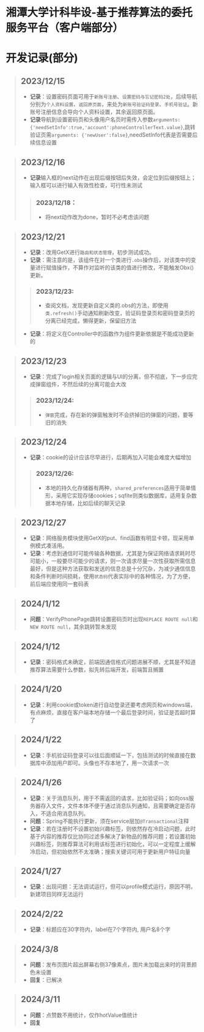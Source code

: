 # **湘潭大学计科毕设-基于推荐算法的委托服务平台（客户端部分）**

# 开发记录(部分)
>## 2023/12/15
>- **记录**：设置密码页面可用于`新账号注册`、`设置密码与忘记密码2处`，后续导航分别为`个人资料设置`、`返回原页面`，来处为`新账号验证码登录`、`手机号验证`。新账号注册信息会导向个人资料设置，其余返回原页面。
>- **记录**导航到设置密码页和头像用户名页时需传入参数`arguments: {'needSetInfo':true,'account':phoneControllerText.value}`,跳转验证页需`arguments: {'newUser':false}`,needSetInfo代表是否需要后续信息设置

>## 2023/12/16
>- **记录**输入框的next动作在出现后缀按钮后失效，会定位到后缀按钮上；输入框可以进行输入有效性检查，可行性未测试
>> ### 2023/12/18：
>>- 将next动作改为done，暂时不必考虑该问题

>## 2023/12/21
>- **记录**：改用GetX进行`路由和状态管理`，初步测试成功。
>- **记录**：需注意的是，该组件在对一个类进行`.obs`操作后，对该类中的变量进行赋值操作，不算作对监听的该类的值进行修改，不能触发Obx()更新。
>> ### 2023/12/23: 
>>- 查阅文档，发现更新自定义类的.obs的方法，即使用`类.refresh()`手动通知刷新改变，验证码登录页和密码登录页的分离已经完成，懒得更新，保留旧方法
>- **记录**：将定义在Controller中的函数作为组件更新依据是不能成功更新的

>## 2023/12/23
>- **记录**：完成了login相关页面的逻辑与UI的分离，但不彻底，下一步应完成弹窗组件，不然后续的分离可能会大改
>> ### 2023/12/24: 
>>- `弹窗`完成，存在新的弹窗触发时不会挤掉旧的弹窗的问题，要等旧的消失

>## 2023/12/24
>- **记录**：cookie的设计应该尽早进行，后期再加入可能会难度大幅增加
>> ### 2023/12/26: 
>>- 本地的持久化存储器有两种，`shared_preferences`适用于简单情形，采用它实现存储cookies；sqfite则类似数据库，适用复杂数据本地存储，比如后续的聊天记录

>## 2023/12/27
>- **记录**：网络服务模块使用GetX的put、find函数有明显卡顿，现采用单例模式凑活用。
>- **记录**：考虑到通信时可能传输各种数据，尤其是为保证网络请求耗时尽可能小，一般要尽可能少的请求，则一次请求尽量一次性获取所需信息最好，但是这种方法获取和发送的信息总是十分冗杂，为减少通信信息和条件判断时间损耗，使用`状态码`代表实际中的各种情况，为了方便，前后端应使用同一套码表

>## 2024/1/12
>- **问题**：VerifyPhonePage跳转设置密码页时出现`REPLACE ROUTE null`和`NEW ROUTE null`，其余跳转暂未发现

>## 2024/1/12
>- **记录**：密码格式未确定，前端因通信格式问题进展不顺，尤其是不知道推荐算法需要什么参数，拟先转后端开发，前端暂且搁置

>## 2024/1/20
>- **记录**：利用cookie或token进行自动登录还要考虑网页和windows端，有点麻烦，直接在客户端本地存储一个最后登录时间，验证是否超时算了

>## 2024/1/22
>- **记录**：手机验证码登录可以往后面顺延一下，包括测试的时候直接在数据库中添加用户即可。头像也不存本地了，用一次请求一次

>## 2024/1/26
>- **记录**：关于消息队列，用于不需返回的请求，比如验证码；如向oss服务器存入文件，文件本体不便于通过消息队列通知，且需要确定是否存入，不适合用消息队列。
>- **问题**：Spring不能执行更新，须在service层加`@Transactional`注释
>- **记录**：若在注册时不设置初始兴趣标签，则依然存在冷启动问题，此时基于内容的推荐仅比协同过滤多解决了新物品的推荐问题；若设置初始兴趣标签，则推荐算法可利用该标签进行初始化，可以一定程度上缓解冷启动，但初始依然不太准确；搜索关键词可用于更新用户特征向量

>## 2024/1/27
>- **记录**：出现问题：无法调试运行，但可以profile模式运行，原因不明，新建项目同样无法运行

>## 2024/2/22
>- **记录**：标题应在30字符内，label在7个字符内, 用户名8个字

>## 2024/3/8
>- **问题**：发布页图片超出屏幕右侧37像素点，图片未加载出来时的背景颜色未设置
>- **回复**：已解决

>## 2024/3/11
>- **问题**：点赞数不用统计，仅作hotValue值统计
>- **回复**
